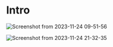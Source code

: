 # Intro

![Screenshot from 2023-11-24 09-51-56](https://github.com/C191068/Ali_Hyper_doco/assets/89090776/e58d6382-6f4b-4a93-8e37-8d649ff72a8f)

![Screenshot from 2023-11-24 21-32-35](https://github.com/C191068/ali_js/assets/89090776/72222db2-e6c2-4d68-8dea-22d91a118c77)
